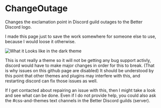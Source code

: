 # ChangeOutage
Changes the exclamation point in Discord guild outages to the Better Discord logo.

I made this page just to save the work somewhere for someone else to use, because I would loose it otherwise.

![What it Looks like in the dark theme](https://completelyunbelievable.github.io/ChangeOutage/Image/image.png)

This is not really a theme so it will not be getting any bug support activly, discord would have to make major changes in order for this to break. (That is why issues on this github page are disabled) It should be understood by this point that other themes and plugins may interfere with this, and restarting discord can fix those issues as well.

If I get contacted about repairing an issue with this, then I might take a look and see what can be done. Even if I do not provide help, you could also ask the #css-and-themes text channels in the Better Discord guilds (server).
